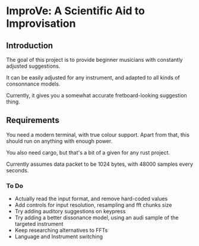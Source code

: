 # ImproVe: A Scientific Aid to Improvisation

## Introduction

The goal of this project is to provide beginner musicians with constantly adjusted suggestions.

It can be easily adjusted for any instrument, and adapted to all kinds of consonnance models.

Currently, it gives you a somewhat accurate fretboard-looking suggestion thing.

## Requirements

You need a modern terminal, with true colour support. Apart from that, this should run on anything with enough power.

You also need cargo, but that's a bit of a given for any rust project.

Currently assumes data packet to be 1024 bytes, with 48000 samples every seconds.

### To Do

* Actually read the input format, and remove hard-coded values
* Add controls for input resolution, resampling and fft chunks size
* Try adding auditory suggestions on keypress
* Try adding a better dissonance model, using an audi sample of the targeted instrument
* Keep researching alternatives to FFTs
* Language and Instrument switching